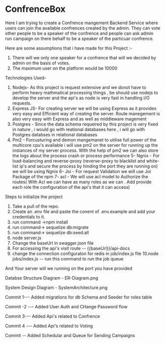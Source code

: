 # ConfrenceBox
Here I am trying to create a Confrence mangement Backend Service where users can join the available confrences created by the admin. They can vote other people to be a speaker of the confrence and people can ask admin  run campaign on there behalf to be a speaker of the particuar confrence.  

Here are some assumptions that i have made for this Project :- 
1. There will we only one speaker for a confrence that will we decided by admin on the basis of votes.
2. The maximum user on the platform would be 10000


Technologies Used-


1. Nodejs- As this project is request extensive and we donot have to perform heavy mathmatical processing things , be should use nodejs to develop the server and the api's as node is very fast in handling I/O requests.
2. Express JS- For creating server we will be using Express as it provides very easy and Efficient way of creating the server. Route manegement is also very easy with Express and as well as middleware magement
3. Postgres - Since the data schema requeired by this project is very fixed in nature , i would go with reational databases here ,  i will go with Postgres databses in relational databases
4. Pm2 - Forcusturing and demon mangemanet to utilise full power of the multicore cpu's available i will use pm2 on the server for running up the instances of my server process. With the help of pm2 we can also store the logs about the process crash or process performance
5- Ngnix - For load-balancing and reverse-proxy (reverse-proxy to blacklist and white-list ip's and secure the process by hinding the port they are running on) we will be using Ngnix
6- Joi - For request Validation we will use Joi Package of the npm
7- acl - We will use acl model to Authorize the routes( With Acl we can have as many roles as we can . Add provide each role the configuration of the api's that it can access)



Steps to initialize the project

1. Take a pull of the repo.
2. Create an .env file and paste the conent of .env.example and add your credentials to it.
3. run command ->npm install
4.  run command-> sequelize db:migrate
5. run command-> sequelize db:seed:all
6. node server.js
7. Change the baseUrl in swagger.json file
8. For accessing the api's visit route -- {{baseUrl}}/api-docs
9. change the connection configuraton for redis in job/index.js file 
10.node jobs/index.js -- run this command to run the job queue

And Your server will we running on the port you have provided


Databse Structure Diagram - ER-Diagram.png

System Design  Diagram - SystemArchitecture.png



Commit 1---
Added migrations for db Schema and Seeder for roles table

Commit -2 ---
Added User Auth and CHange Password flow

Commit 3---
Added Api's related to Confrence 

Commit 4 --- 
Added Api's related to Voting

Commit -- Added Schedular and Queue for Sending Campaigns
